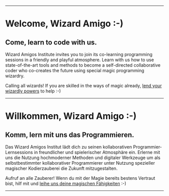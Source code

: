 
---
[](#english)
# Welcome, Wizard Amigo :-)

## Come, learn to code with us.

Wizard Amigos Institute invites you to join its co-learning programming sessions in a friendly and playful atmosphere.
Learn with us how to use state-of-the-art tools and methods to become a self-directed collaborative coder who co-creates the future using special magic programming wizardry.

Calling all wizards! If you are skilled in the ways of magic already, [lend your wizardly powers](#JOIN) to help :-)

---
[](#german)
# Willkommen, Wizard Amigo :-)

## Komm, lern mit uns das Programmieren.

Das Wizard Amigos Institut lädt dich zu seinen kollaborativen Programmier-Lernsessions in freundlicher und spielerischer Atmosphäre ein. Erlerne mit uns die Nutzung hochmoderner Methoden und digitaler Werkzeuge um als selbstbestimmter kollaborativer Programmierer unter Nutzung spezieller magischer Kodierzauberei die Zukunft mitzugestalten.

Aufruf an alle Zauberer! Wenn du mit der Magie bereits bestens Vertraut bist, hilf mit und [leihe uns deine magischen Fähigkeiten](#JOIN) :-)

---
